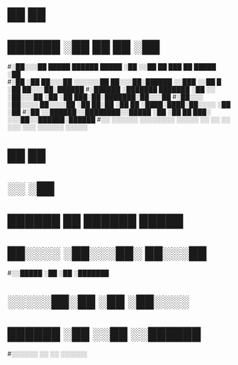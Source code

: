 #                                   ██                                    ██     
# ██████                           ░██       ██   ██                     ░██     
#░██░░░██  █████   ██████    █████ ░██      ░░██ ██    ███     ██  █████ ░██     
#░██  ░██ ██░░░██ ░░░░░░██  ██░░░██░██████   ░░███    ░░██  █ ░██ ██░░░██░██████ 
#░██████ ░███████  ███████ ░██  ░░ ░██░░░██   ░██      ░██ ███░██░███████░██░░░██
#░██░░░  ░██░░░░  ██░░░░██ ░██   ██░██  ░██   ██       ░████░████░██░░░░ ░██  ░██
#░██     ░░██████░░████████░░█████ ░██  ░██  ██        ███░ ░░░██░░██████░██████ 
#░░       ░░░░░░  ░░░░░░░░  ░░░░░  ░░   ░░  ░░        ░░░    ░░░  ░░░░░░ ░░░░░   
#         ██   ██                                                                
#        ░░   ░██                                                                
#  ██████ ██ ██████  █████                                                       
# ██░░░░ ░██░░░██░  ██░░░██                                                      
#░░█████ ░██  ░██  ░███████                                                      
# ░░░░░██░██  ░██  ░██░░░░                                                       
# ██████ ░██  ░░██ ░░██████                                                      
#░░░░░░  ░░    ░░   ░░░░░░                                                       
